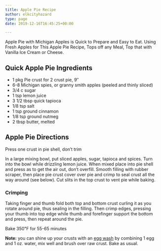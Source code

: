 ```yaml
---
title: Apple Pie Recipe
author: elkcityhazard
type: page
date: 2019-12-16T16:45:25+00:00

---
```

Apple Pie with Michigan Apples is Quick to Prepare and Easy to Eat. Using Fresh Apples for This Apple Pie Recipe, Tops off any Meal, Top that with Vanilla Ice Cream or Cheese.

## Quick Apple Pie Ingredients

  * 1 pkg Pie crust for 2 crust pie, 9&#8243;
  * 6-8 Michigan spies, or granny smith apples (peeled and thinly sliced)
  * 3/4 c sugar
  * 1 tsp lemon juice
  * 3 1/2 tbsp quick tapioca
  * 1/8 tsp salt
  * 1 tsp ground cinnamon
  * 1/8 tsp ground nutmeg
  * 2 tbsp butter, melted

## Apple Pie Directions

Press one crust in pie shell, don&#8217;t trim

In a large mixing bowl, put sliced apples, sugar, tapioca and spices. Turn into the bowl while drizzling lemon juice. When mixed place into pie shell and press as to get the air out, don&#8217;t overfill. Smooth filling with rubber scraper, then place pie crust cover over pie and crimp to seal crust all the way around (see below). Cut slits in the top crust to vent pie while baking. 

### Crimping

Taking finger and thumb fold both top and bottom crust curling it as you rotate around pie, thus sealing in the filling. Then crimp edges, pressing your thumb into top edge while thumb and forefinger support the bottom and press, then repeat around the pie.

Bake 350&#8457; for 55-65 minutes

**Note:** you can shine up your crusts with an [egg wash][1] by combining 1 egg and 1 oz. water, mix well and brush over raw crust. Bake as usual.

 [1]: /wordpress/easy-vegetarian-dinner-recipes/how-to-make-an-egg-wash/